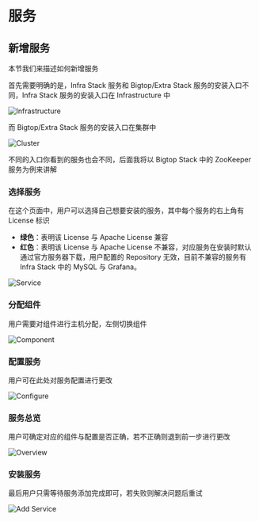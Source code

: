 # 服务
## 新增服务
本节我们来描述如何新增服务

首先需要明确的是，Infra Stack 服务和 Bigtop/Extra Stack 服务的安装入口不同，Infra Stack 服务的安装入口在 Infrastructure 中

![Infrastructure](https://github.com/user-attachments/assets/d4c8e62a-c704-4ab9-90f1-49a661dda951)

而 Bigtop/Extra Stack 服务的安装入口在集群中

![Cluster](https://github.com/user-attachments/assets/41a5ba8a-6a0e-457d-a249-674ebc139ac2)

不同的入口你看到的服务也会不同，后面我将以 Bigtop Stack 中的 ZooKeeper 服务为例来讲解

### 选择服务
在这个页面中，用户可以选择自己想要安装的服务，其中每个服务的右上角有 License 标识
* **绿色**：表明该 License 与 Apache License 兼容
* **红色**：表明该 License 与 Apache License 不兼容，对应服务在安装时默认通过官方服务器下载，用户配置的 Repository 无效，目前不兼容的服务有 Infra Stack 中的 MySQL 与 Grafana。

![Service](https://github.com/user-attachments/assets/0b6a9dfc-e4c4-48f2-8ca4-8b31ba558578)

### 分配组件
用户需要对组件进行主机分配，左侧切换组件

![Component](https://github.com/user-attachments/assets/a436966f-6cc0-4c80-84ab-310e65fe9948)

### 配置服务
用户可在此处对服务配置进行更改

![Configure](https://github.com/user-attachments/assets/aac410c4-335c-4461-92f6-4af711547717)

### 服务总览
用户可确定对应的组件与配置是否正确，若不正确则退到前一步进行更改

![Overview](https://github.com/user-attachments/assets/4bcbaea7-ddfb-4ee5-9bee-faea48216cab)

### 安装服务
最后用户只需等待服务添加完成即可，若失败则解决问题后重试

![Add Service](https://github.com/user-attachments/assets/0258888c-f7c5-40ba-9cba-dd73e492e919)